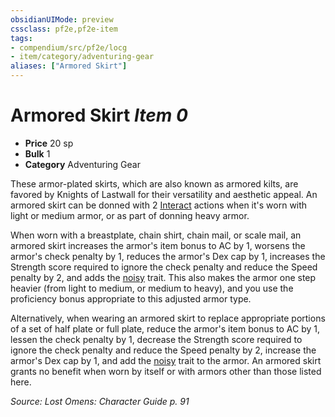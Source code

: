 ```yaml
---
obsidianUIMode: preview
cssclass: pf2e,pf2e-item
tags:
- compendium/src/pf2e/locg
- item/category/adventuring-gear
aliases: ["Armored Skirt"]
---
```

# Armored Skirt *Item 0*  

- **Price** 20 sp
- **Bulk** 1
- **Category** Adventuring Gear

These armor-plated skirts, which are also known as armored kilts, are favored by Knights of Lastwall for their versatility and aesthetic appeal. An armored skirt can be donned with 2 [Interact](rules/actions/interact.md) actions when it's worn with light or medium armor, or as part of donning heavy armor.

When worn with a breastplate, chain shirt, chain mail, or scale mail, an armored skirt increases the armor's item bonus to AC by 1, worsens the armor's check penalty by 1, reduces the armor's Dex cap by 1, increases the Strength score required to ignore the check penalty and reduce the Speed penalty by 2, and adds the [noisy](rules/traits/noisy.md) trait. This also makes the armor one step heavier (from light to medium, or medium to heavy), and you use the proficiency bonus appropriate to this adjusted armor type.

Alternatively, when wearing an armored skirt to replace appropriate portions of a set of half plate or full plate, reduce the armor's item bonus to AC by 1, lessen the check penalty by 1, decrease the Strength score required to ignore the check penalty and reduce the Speed penalty by 2, increase the armor's Dex cap by 1, and add the [noisy](rules/traits/noisy.md) trait to the armor. An armored skirt grants no benefit when worn by itself or with armors other than those listed here.

*Source: Lost Omens: Character Guide p. 91*